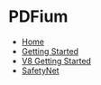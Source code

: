 <!--
Copyright 2016 PDFium Authors. All rights reserved.
Use of this source code is governed by a BSD-style license that can be
found in the LICENSE file.
-->

# PDFium

* [Home](/README.md)
* [Getting Started](/docs/getting-started.md)
* [V8 Getting Started](/docs/v8-getting-started.md)
* [SafetyNet](/docs/safetynet.md)

[home]: /README.md
